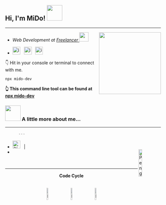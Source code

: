 <h2> Hi, I'm MiDo! <img src="https://i.gifer.com/5UKF.gif" width="50"></h2> 

<hr></hr>
<img align='right'src="https://media2.giphy.com/media/v1.Y2lkPTc5MGI3NjExZDRob2lxajAxbDI1ODE3NmMzM3BvemhiaHVkN2kzam9sOGl0ajg1MyZlcD12MV9pbnRlcm5hbF9naWZfYnlfaWQmY3Q9Zw/Npdl9kOaKFJHuRCBGx/giphy.gif" width="200">

- <p><em>Web Development at <a href="#">Freelancer </a><img src="https://media.giphy.com/media/WUlplcMpOCEmTGBtBW/giphy.gif" width="30"> 
</em></p>

- [<img width="25" height="25" alt="image" src="https://github.com/user-attachments/assets/12213a54-1361-4c2a-a2fc-282effa632d2" />](#)
&nbsp; [<img width="25" height="25" alt="image" src="https://github.com/user-attachments/assets/ca3e7fd5-709d-4f22-8841-564fd806e4ee" />](#)
&nbsp; [<img width="25" height="25" alt="image" src="https://github.com/user-attachments/assets/3005c1be-5a53-418b-8302-431cecf6b2d0" />](#)

👇 Hit in your console or terminal to connect with me.

```bash
npx mido-dev
```
**👆 This command line tool can be found at [npx mido-dev](#)**

### <img src="https://media.giphy.com/media/VgCDAzcKvsR6OM0uWg/giphy.gif" width="50"> A little more about me...  



<div align="center">
     
</div>
<hr></hr>

```dart
      ---
```

-  <img alt="GIF" src="https://github.com/SP-XD/SP-XD/blob/main/images/Developer.gif" width="25" /> &nbsp; |
-  <img align="right" src="https://raw.githubusercontent.com/Tarikul-Islam-Anik/Animated-Fluent-Emojis/master/Emojis/Animals/Penguin.png" alt="Penguin" width="15%" />
<br>

<div align="center" >

<hr></hr>

**Code Cycle**

<br>

<img src="https://raw.githubusercontent.com/Tarikul-Islam-Anik/Animated-Fluent-Emojis/master/Emojis/Smilies/Face%20with%20Spiral%20Eyes.png" width="10%" alt="Broken system!"/>
&nbsp;&nbsp;&nbsp;&nbsp;&nbsp;
<img src="https://raw.githubusercontent.com/Tarikul-Islam-Anik/Animated-Fluent-Emojis/master/Emojis/Smilies/Relieved%20Face.png" width="10%" alt="It's working!"/>
&nbsp;&nbsp;&nbsp;&nbsp;&nbsp;
<img src="https://raw.githubusercontent.com/Tarikul-Islam-Anik/Animated-Fluent-Emojis/master/Emojis/Smilies/Astonished%20Face.png" width="10%" alt="It's working but you don't know how!"/><br>

</div>

